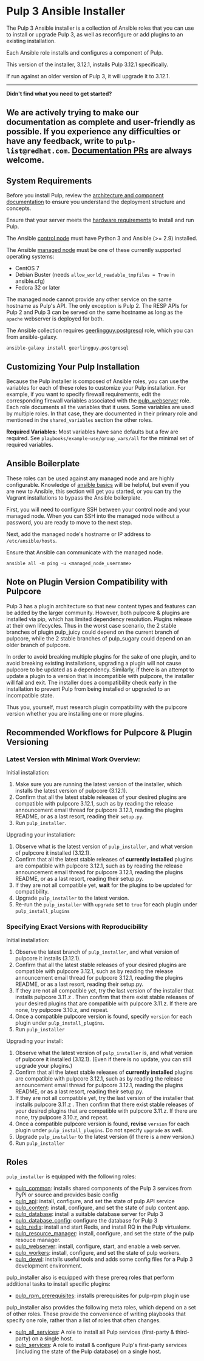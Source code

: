 Pulp 3 Ansible Installer
========================

The Pulp 3 Ansible installer is a collection of Ansible roles that you can use to install or upgrade Pulp 3, as well as reconfigure or add plugins to an existing installation.

Each Ansible role installs and configures a component of Pulp.

This version of the installer, 3.12.1, installs Pulp 3.12.1 specifically.

If run against an older version of Pulp 3, it will upgrade it to 3.12.1.

---
**Didn't find what you need to get started?**

We are actively trying to make our documentation as complete and user-friendly as possible.
If you experience any difficulties or have any feedback, write to `pulp-list@redhat.com`.
[Documentation PRs](https://github.com/pulp/pulp_installer/edit/master/docs/index.md) are always welcome.
---


System Requirements
-------------------

Before you install Pulp, review the [architecture and component documentation](https://docs.pulpproject.org/pulpcore/components.html#) to ensure you understand the deployment structure and concepts.

Ensure that your server meets the [hardware requirements](https://docs.pulpproject.org/pulpcore/components.html#hardware-requirements) to install and run Pulp.

The Ansible [control node](https://docs.ansible.com/ansible/2.5/network/getting_started/basic_concepts.html#control-node)
must have Python 3 and Ansible (>= 2.9) installed.

The Ansible [managed node](https://docs.ansible.com/ansible/2.5/network/getting_started/basic_concepts.html#managed-nodes)
must be one of these currently supported operating systems:

- CentOS 7
- Debian Buster (needs `allow_world_readable_tmpfiles = True` in ansible.cfg)
- Fedora 32 or later

The managed node cannot provide any other service on the same hostname as Pulp's API. The only
exception is Pulp 2. The RESP APIs for Pulp 2 and Pulp 3 can be served on the same hostname as
long as the `apache` webserver is deployed for both.

The Ansible collection requires [geerlingguy.postgresql](https://galaxy.ansible.com/geerlingguy/postgresql) role,
which you can from ansible-galaxy.

```
ansible-galaxy install geerlingguy.postgresql
```

Customizing Your Pulp Installation
---------

Because the Pulp installer is composed of Ansible roles, you can use the variables for each of these roles to customize your Pulp installation.
For example, if you want to specify firewall requirements, edit the corresponding firewall variables associated with the [pulp_webserver](https://pulp-installer.readthedocs.io/en/latest/roles/pulp_webserver/#pulp_webserver) role.
Each role documents all the variables that it uses. Some variables are
used by multiple roles. In that case, they are documented in their primary role and mentioned in
the `shared_variables` section the other roles.

**Required Variables:**
Most variables have sane defaults but a few are required. See ``playbooks/example-use/group_vars/all`` for
the minimal set of required variables.


Ansible Boilerplate
-------------------

These roles can be used against any managed node and are highly configurable.  Knowledge of
[ansible basics](https://docs.ansible.com/ansible/2.5/user_guide/intro_getting_started.html) will
be helpful, but even if you are new to Ansible, this section will get you started, or you can try
the Vagrant installations to bypass the Ansible boilerplate.

First, you will need to configure SSH between your control node and your managed node. When you can
SSH into the managed node without a password, you are ready to move to the next step.

Next, add the managed node's hostname or IP address to `/etc/ansible/hosts`.

Ensure that Ansible can communicate with the managed node.

```
ansible all -m ping -u <managed_node_username>
```

Note on Plugin Version Compatibility with Pulpcore
--------------------------------------------------

Pulp 3 has a plugin architecture so that new content types and features can be added by the
larger community. However, both pulpcore & plugins are installed via pip, which has limited
dependency resolution. Plugins release at their own lifecycles. Thus in the worst case scenario, the
2 stable branches of plugin pulp_juicy could depend on the current branch of pulpcore, while the 2
stable branches of pulp_sugary could depend on an older branch of pulpcore.

In order to avoid breaking multiple plugins for the sake of one plugin, and to avoid breaking existing
installations, upgrading a plugin will not cause pulpcore to be updated as a dependency. Similarly,
if there is an attempt to update a plugin to a version that is incompatible with pulpcore, the installer
will fail and exit. The installer does a compatibility check early in the installation to prevent Pulp
from being installed or upgraded to an incompatible state.

Thus you, yourself, must research plugin compatibility with the pulpcore version whether you are
installing one or more plugins.

Recommended Workflows for Pulpcore & Plugin Versioning
------------------------------------------------------

### Latest Version with Minimal Work Overview:

Initial installation:

1. Make sure you are running the latest version of the installer, which installs the latest version
   of pulpcore (3.12.1).
1. Confirm that all the latest stable releases of your desired plugins are compatible with pulpcore
   3.12.1, such as by reading the release announcement email thread for pulpcore 3.12.1, reading the
plugins README, or as a last resort, reading their `setup.py`.
1. Run `pulp_installer`.

Upgrading your installation:

1. Observe what is the latest version of `pulp_installer`, and what version of pulpcore it installed
   (3.12.1).
1. Confirm that all the latest stable releases of **currently installed** plugins are compatible
   with pulpcore 3.12.1, such as by reading the release announcement email thread for pulpcore 3.12.1,
reading the plugins README, or as a last resort, reading their setup.py.
1. If they are not all compatible yet, **wait** for the plugins to be updated for
   compatibility.
1. Upgrade `pulp_installer` to the latest version.
1. Re-run the `pulp_installer` with `upgrade` set to `true` for each plugin under
   `pulp_install_plugins`

### Specifying Exact Versions with Reproducibility

Initial installation:

1. Observe the latest branch of `pulp_installer`, and what version of pulpcore it installs (3.12.1).
1. Confirm that all the latest stable releases of your desired plugins are compatible with pulpcore
   3.12.1, such as by reading the release announcement email thread for pulpcore 3.12.1, reading the
plugins README, or as a last resort, reading their setup.py.
1. If they are not all compatible yet, try the last version of the installer that installs pulpcore
   3.11.z . Then confirm that there exist stable releases of your desired plugins that are compatible
with pulpcore 3.11.z. If there are none, try pulpcore 3.10.z, and repeat.
1. Once a compatible pulpcore version is found, specify `version` for each plugin under
   `pulp_install_plugins`.
1. Run `pulp_installer`

Upgrading your install:

1. Observe what the latest version of `pulp_installer` is, and what version of pulpcore it installed
   (3.12.1). (Even if there is no update, you can still upgrade your plugins.)
1. Confirm that all the latest stable releases of **currently installed** plugins are compatible
   with pulpcore 3.12.1, such as by reading the release announcement email thread for pulpcore 3.12.1,
reading the plugins README, or as a last resort, reading their setup.py.
1. If they are not all compatible yet, try the last version of the installer that installs pulpcore
   3.11.z . Then confirm that there exist stable releases of your desired plugins that are compatible
with pulpcore 3.11.z. If there are none, try pulpcore 3.10.z, and repeat.
1. Once a compatible pulpcore version is found, **revise** `version` for each plugin under
   `pulp_install_plugins`. Do not specify `upgrade` as well.
1. Upgrade `pulp_installer` to the latest version (if there is a new version.)
1. Run `pulp_installer`

Roles
-----

`pulp_installer` is equipped with the following roles:

- [pulp_common](roles/pulp_common): installs shared components of the Pulp 3 services from PyPi or source and provides basic config
- [pulp_api](roles/pulp_api): install, configure, and set the state of pulp API service
- [pulp_content](roles/pulp_content): install, configure, and set the state of pulp content app.
- [pulp_database](roles/pulp_database): install a suitable database server for Pulp 3
- [pulp_database_config](roles/pulp_database_config): configure the database for Pulp 3
- [pulp_redis](roles/pulp_redis): install and start Redis, and install RQ in the Pulp virtualenv.
- [pulp_resource_manager](roles/pulp_resource_manager): install, configure, and set the state of the pulp resouce manager.
- [pulp_webserver](roles/pulp_webserver): install, configure, start, and enable a web server.
- [pulp_workers](roles/pulp_workers): install, configure, and set the state of pulp workers.
- [pulp_devel](roles/pulp_devel): installs useful tools and adds some config files for a Pulp 3 development environment.

pulp_installer also is equipped with these prereq roles that perform additional tasks to install specific plugins:

- [pulp_rpm_prerequisites](/prereq_roles/pulp_rpm_prerequisites): installs prerequisites for pulp-rpm plugin use

pulp_installer also provides the following meta roles, which depend on a set of other roles. These provide
the convenience of writing playbooks that specify one role, rather than a list of roles that often changes.

- [pulp_all_services](meta_roles/pulp_all_services/): A role to install all Pulp services (first-party & third-party) on a single host.
- [pulp_services](meta_roles/pulp_services/): A role to install & configure Pulp's
  first-party services (including the state of the Pulp database) on a single host.
